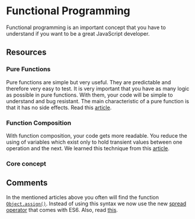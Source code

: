 # Functional Programming
Functional programming is an important concept that you have to understand if you want to be a great JavaScript developer.

## Resources
### Pure Functions
Pure functions are simple but very useful. They are predictable and therefore very easy to test. It is very important that you have as many logic as possible in pure functions. With them, your code will be simple to understand and bug resistant. The main characteristic of a pure function is that it has no side effects. Read this [article](https://medium.com/javascript-scene/master-the-javascript-interview-what-is-a-pure-function-d1c076bec976).

### Function Composition
With function composition, your code gets more readable. You reduce the using of variables which exist only to hold transient values between one operation and the next. We learned this technique from this [article](https://medium.com/javascript-scene/master-the-javascript-interview-what-is-function-composition-20dfb109a1a0).

### Core concept


## Comments
In the mentioned articles above you often will find the function [`Object.assign()`](https://developer.mozilla.org/de/docs/Web/JavaScript/Reference/Global_Objects/Object/assign). Instead of using this syntax we now use the new [spread operator](https://developer.mozilla.org/de/docs/Web/JavaScript/Reference/Operators/Spread_operator) that comes with ES6. Also, read [this](https://redux.js.org/recipes/using-object-spread-operator).
